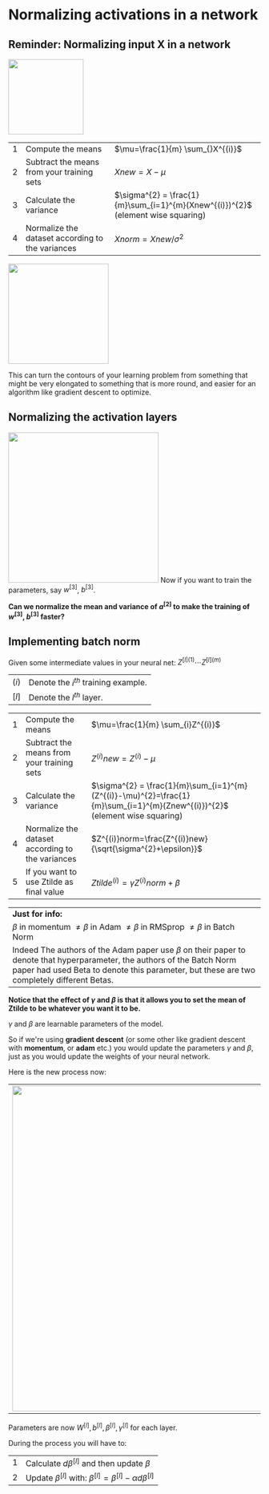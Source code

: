 # Normalizing activations in a network

## Reminder: Normalizing input X in a network

<img src="../img/screenshot_from_2019-01-08_10-02-58.png" width="150" />

|   |                   |                                  |
|---|-------------------|----------------------------------|
| 1 | Compute the means | $\mu=\frac{1}{m} \sum_{}X^{(i)}$ |
| 2 | Subtract the means from your training sets | $Xnew=X-\mu$ |
| 3 | Calculate the variance | $\sigma^{2} = \frac{1}{m}\sum_{i=1}^{m}(Xnew^{(i)})^{2}$ (element wise squaring) |
| 4 | Normalize the dataset according to the variances | $Xnorm=Xnew/\sigma^{2}$ |

<img src="../img/screenshot_from_2019-01-08_09-43-59.png" width="200" /> 

This can turn the contours of your learning problem from something that might be very elongated to something that is more round, and easier for an algorithm like gradient descent to optimize.

## Normalizing the activation layers

<img src="../img/screenshot_from_2019-01-08_10-01-28.png" width="300" /> Now if you want to train the parameters, say $w^{[3]}$, $b^{[3]}$.

**Can we normalize the mean and variance of $a^{[2]}$ to make the training of $w^{[3]}$, $b^{[3]}$ faster?**

## Implementing batch norm

Given some intermediate values in your neural net: $Z^{[l](1)} \cdots Z^{[l](m)}$

|                  |                                        |
|------------------|----------------------------------------|
| $(i)$            | Denote the $i^{th}$ training example.  |
| $[l]$            | Denote the $l^{th}$ layer.  |

|   |                   |                                   |
|---|-------------------|-----------------------------------|
| 1 | Compute the means | $\mu=\frac{1}{m} \sum_{i}Z^{(i)}$ |
| 2 | Subtract the means from your training sets | $Z^{(i)}new=Z^{(i)}-\mu$ |
| 3 | Calculate the variance | $\sigma^{2} = \frac{1}{m}\sum_{i=1}^{m}(Z^{(i)}-\mu)^{2}=\frac{1}{m}\sum_{i=1}^{m}(Znew^{(i)})^{2}$ (element wise squaring) |
| 4 | Normalize the dataset according to the variances | $Z^{(i)}norm=\frac{Z^{(i)}new}{\sqrt{\sigma^{2}+\epsilon}}$ |
| 5 | If you want to use Ztilde as final value | $Ztilde^{(i)}=\gamma Z^{(i)}norm + \beta$ |

|                    |
|--------------------|
| **Just for info:** |
| $\beta$ in momentum $\neq \beta$ in Adam $\neq \beta$ in RMSprop $\neq \beta$ in Batch Norm |
| Indeed The authors of the Adam paper use $\beta$ on their paper to denote that hyperparameter, the authors of the Batch Norm paper had used Beta to denote this parameter, but these are two completely different Betas. |

**Notice that the effect of $\gamma$ and $\beta$ is that it allows you to set the mean of Ztilde to be whatever you want it to be.**

$\gamma$ and $\beta$ are learnable parameters of the model.


So if we're using **gradient descent** (or some other like gradient descent with **momentum**, or **adam** etc.)  you would update the parameters $\gamma$ and $\beta$, just as you would update the weights of your neural network.

Here is the new process now:

|                                             |   |
|---------------------------------------------|---|
| <img src="../img/batch_norm_into_a_neural_network.png" width="650" /> |

Parameters are now $W^{[l]},b^{[l]},\beta^{[l]},\gamma^{[l]}$ for each layer.
 
During the process you will have to:

|   |                                                  |
|---|--------------------------------------------------|
| 1 | Calculate $d\beta^{[l]}$ and then update $\beta$ |
| 2 | Update $\beta^{[l]}$ with: $\beta^{[l]}=\beta^{[l]}-\alpha d\beta^{[l]}$ |

